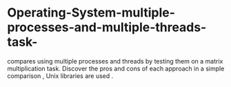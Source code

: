 # Operating-System-multiple-processes-and-multiple-threads-task-
compares using multiple processes and threads by testing them on a matrix multiplication task. Discover the pros and cons of each approach in a simple comparison , Unix libraries are used . 
